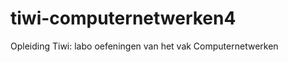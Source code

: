 tiwi-computernetwerken4
=======================

Opleiding Tiwi: labo oefeningen van het vak Computernetwerken